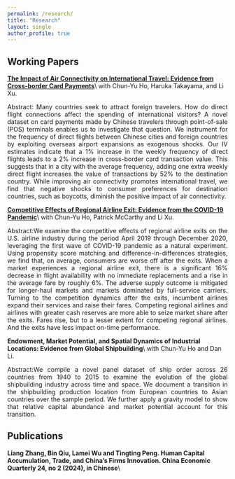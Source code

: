 ```yaml
---
permalink: /research/
title: "Research"
layout: single
author_profile: true
---
```




## Working Papers

**[The Impact of Air Connectivity on International Travel: Evidence from Cross-border Card Payments](https://tpeng2023.github.io/tpeng.github.io/assets/files/jmp_main3.pdf)**\\
with Chun-Yu Ho, Haruka Takayama, and Li Xu.

<p style="text-align: justify;">
Abstract: Many countries seek to attract foreign travelers. How do direct flight connections affect the spending of international visitors? A novel dataset on card payments made by Chinese travelers through point-of-sale (POS) terminals enables us to investigate that question. We instrument for the frequency of direct flights between Chinese cities and foreign countries by exploiting overseas airport expansions as exogenous shocks. Our IV estimates indicate that a 1% increase in the weekly frequency of direct flights leads to a 2% increase in cross-border card transaction value. This suggests that in a city with the average frequency, adding one extra weekly direct flight increases the value of transactions by 52% to the destination country. While improving air connectivity promotes international travel, we find that negative shocks to consumer preferences for destination countries, such as boycotts, diminish the positive impact of air connectivity.
</p>


**[Competitive Effects of Regional Airline Exit: Evidence from the COVID-19 Pandemic](https://tpeng2023.github.io/tpeng.github.io/assets/files/Airline_Exit.pdf)**\\
with Chun-Yu Ho, Patrick McCarthy and Li Xu.

<p style="text-align: justify;">
Abstract:We examine the competitive effects of regional airline exits on the U.S. airline industry during the period April 2019 through December 2020, leveraging the first wave of COVID-19 pandemic as a natural experiment. Using propensity score matching and difference-in-differences strategies, we find that, on average, consumers are worse off after the exits. When a market experiences a regional airline exit, there is a significant 16% decrease in flight availability with no immediate replacements and a rise in the average fare by roughly 6%. The adverse supply outcome is mitigated for longer-haul markets and markets dominated by full-service carriers. Turning to the competition dynamics after the exits, incumbent airlines expand their services and raise their fares. Competing regional airlines and airlines with greater cash reserves are more able to seize market share after the exits. Fares rise, but to a lesser extent for competing regional airlines. And the exits have less impact on-time performance.
</p>

**Endowment, Market Potential, and Spatial Dynamics of Industrial Locations: Evidence from Global Shipbuilding**\\
with Chun-Yu Ho and Dan Li.
<p style="text-align: justify;">
Abstract:We compile a novel panel dataset of ship order across 26 countries from 1940 to 2015 to examine the evolution of the global shipbuilding industry across time and space. We document a transition in the shipbuilding production location from European countries to Asian countries over the sample period. We further apply a gravity model to show that relative capital abundance and market potential account for this transition.
</p>

## Publications

**Liang Zhang, Bin Qiu, Lamei Wu and Tingting Peng. Human Capital Accumulation, Trade, and China’s Firms Innovation. China Economic Quarterly 24, no 2 (2024), in Chinese**\\
